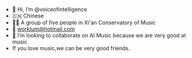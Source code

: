 - 👋 Hi, I’m @voiceofintelligence
- 🇨🇳 Chinese
- 👩‍🎓 A group of five people in Xi'an Conservatory of Music
- 📮 worklum@hotmail.com
- 💞️ I’m looking to collaborate on AI Music because we are very good at music
- If you love music,we can be very good friends.
